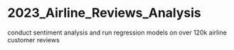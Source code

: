 # 2023_Airline_Reviews_Analysis
conduct sentiment analysis and run regression models on over 120k airline customer reviews 
